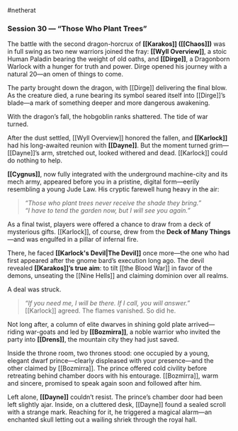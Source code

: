 #netherat 
### **Session 30 — “Those Who Plant Trees”**

The battle with the second dragon-horcrux of **[[Karakos]] ([[Chaos]])** was in full swing as two new warriors joined the fray: **[[Wyll Overview]]**, a stoic Human Paladin bearing the weight of old oaths, and **[[Dirge]]**, a Dragonborn Warlock with a hunger for truth and power. Dirge opened his journey with a natural 20—an omen of things to come.

The party brought down the dragon, with [[Dirge]] delivering the final blow. As the creature died, a rune bearing its symbol seared itself into [[Dirge]]’s blade—a mark of something deeper and more dangerous awakening.

With the dragon’s fall, the hobgoblin ranks shattered. The tide of war turned.

After the dust settled, [[Wyll Overview]] honored the fallen, and **[[Karlock]]** had his long-awaited reunion with **[[Dayne]]**. But the moment turned grim—[[Dayne]]’s arm, stretched out, looked withered and dead. [[Karlock]] could do nothing to help.

**[[Cygnus]]**, now fully integrated with the underground machine-city and its mech army, appeared before you in a pristine, digital form—eerily resembling a young Jude Law. His cryptic farewell hung heavy in the air:

> _“Those who plant trees never receive the shade they bring.”_  
> _“I have to tend the garden now, but I will see you again.”_

As a final twist, players were offered a chance to draw from a deck of mysterious gifts. [[Karlock]], of course, drew from the **Deck of Many Things**—and was engulfed in a pillar of infernal fire.

There, he faced **[[Karlock's Devil|The Devil]]** once more—the one who had first appeared after the gnome bard’s execution long ago. The devil revealed **[[Karakos]]’s true aim**: to tilt [[the Blood War]] in favor of the demons, unseating the [[Nine Hells]] and claiming dominion over all realms.

A deal was struck.

> _“If you need me, I will be there. If I call, you will answer.”_  
> [[Karlock]] agreed. The flames vanished. So did he.

Not long after, a column of elite dwarves in shining gold plate arrived—riding war-goats and led by **[[Bozmirra]]**, a noble warrior who invited the party into **[[Drens]]**, the mountain city they had just saved.

Inside the throne room, two thrones stood: one occupied by a young, elegant dwarf prince—clearly displeased with your presence—and the other claimed by [[Bozmirra]]. The prince offered cold civility before retreating behind chamber doors with his entourage. [[Bozmirra]], warm and sincere, promised to speak again soon and followed after him.

Left alone, **[[Dayne]]** couldn’t resist. The prince’s chamber door had been left slightly ajar. Inside, on a cluttered desk, [[Dayne]] found a sealed scroll with a strange mark. Reaching for it, he triggered a magical alarm—an enchanted skull letting out a wailing shriek through the royal hall.